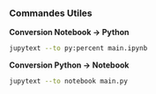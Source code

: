 ### Commandes Utiles

**Conversion Notebook -> Python**

```bash
jupytext --to py:percent main.ipynb
```

**Conversion Python -> Notebook**
```bash
jupytext --to notebook main.py
```